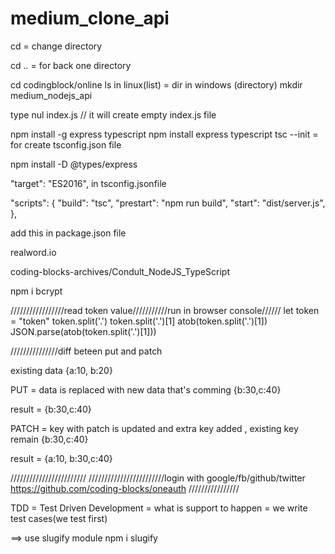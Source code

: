 # medium_clone_api

cd = change directory

cd .. = for back one directory

cd codingblock/online
ls in linux(list) = dir in windows (directory)
mkdir medium_nodejs_api

type nul index.js // it will create empty index.js file

npm install -g express typescript
npm install express typescript
tsc --init = for create tsconfig.json file

npm install -D @types/express

 "target": "ES2016",   in tsconfig.jsonfile


"scripts": {
    "build": "tsc",
    "prestart": "npm run build",
    "start": "dist/server.js",
  },

add this in package.json file

realword.io

coding-blocks-archives/Condult_NodeJS_TypeScript

npm i bcrypt


/////////////////read token value///////////run in browser console//////
let token = "token"
token.split('.')
token.split('.')[1]
atob(token.split('.')[1])
JSON.parse(atob(token.split('.')[1]))

///////////////diff beteen put and patch

existing data
{a:10, b:20}

PUT = data is replaced with new data that's comming 
{b:30,c:40}

result = {b:30,c:40}

PATCH = key with patch is updated and extra key added , existing key remain
{b:30,c:40}

result = {a:10, b:30,c:40}

////////////////////////
////////////////////////login with google/fb/github/twitter
https://github.com/coding-blocks/oneauth
////////////////

TDD = Test Driven Development = what is support to happen = we write test cases(we test first)

==> use slugify module
      npm i slugify